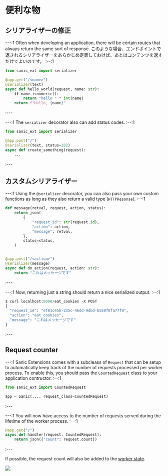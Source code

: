 # 便利な物

## シリアライザーの修正

---:1 Often when developing an application, there will be certain routes that always return the same sort of response. このような場合、エンドポイントで返されるシリアライザーをあらかじめ定義しておけば、あとはコンテンツを返すだけでよいのです。 :--:1
```python
from sanic_ext import serializer

@app.get("/<name>")
@serializer(text)
async def hello_world(request, name: str):
    if name.isnumeric():
        return "hello " * int(name)
    return f"Hello, {name}"
```
:---


---:1 The `serializer` decorator also can add status codes. :--:1
```python
from sanic_ext import serializer

@app.post("/")
@serializer(text, status=202)
async def create_something(request):
    ...
```
:---

## カスタムシリアライザー

---:1 Using the `@serializer` decorator, you can also pass your own custom functions as long as they also return a valid type (`HTTPResonse`). :--:1
```python
def message(retval, request, action, status):
    return json(
        {
            "request_id": str(request.id),
            "action": action,
            "message": retval,
        },
        status=status,
    )


@app.post("/<action>")
@serializer(message)
async def do_action(request, action: str):
    return "これはメッセージです"
```
:---

---:1 Now, returning just a string should return a nice serialized output. :--:1

```python
$ curl localhost:8000/eat_cookies -X POST
{
  "request_id": "ef81c45b-235c-46dd-9dbd-b550f8fa77f9",
  "action": "eat_cookies",
  "message": "これはメッセージです"
}

```
:---


## Request counter

---:1 Sanic Extensions comes with a subcleass of `Request` that can be setup to automatically keep track of the number of requests processed per worker process. To enable this, you should pass the `CountedRequest` class to your application contructor. :--:1
```python
from sanic_ext import CountedRequest

app = Sanic(..., request_class=CountedRequest)
```
:---

---:1 You will now have access to the number of requests served during the lifetime of the worker process. :--:1
```python
@app.get("/")
async def handler(request: CountedRequest):
    return json({"count": request.count})
```
:---

If possible, the request count will also be added to the [worker state](../../guide/deployment/manager.md#worker-state).

![](https://user-images.githubusercontent.com/166269/190922460-43bd2cfc-f81a-443b-b84f-07b6ce475cbf.png)
